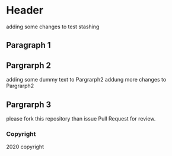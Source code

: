 # Header
adding some changes to test stashing
## Paragraph 1
## Pargrarph 2
adding some dummy text to Pargrarph2
addung more changes to Pargrarph2
## Pargrarph 3
please fork this repository than issue Pull Request for review.
### Copyright
2020 copyright
